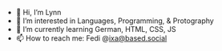 - 👋 Hi, I’m Lynn
- 👀 I’m interested in Languages, Programming, & Protography
- 🌱 I’m currently learning German, HTML, CSS, JS
- 📫 How to reach me: Fedi @ixa@based.social

<!---
riaixa/riaixa is a ✨ special ✨ repository because its `README.md` (this file) appears on your GitHub profile.
You can click the Preview link to take a look at your changes.
--->
